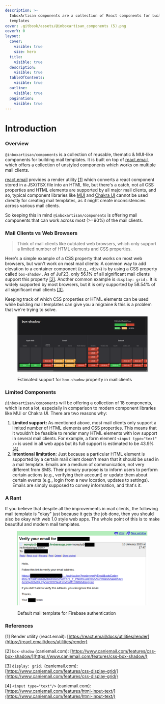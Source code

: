 ```yaml
---
description: >-
  InboxArtisan components are a collection of React components for building mail
  templates
cover: .gitbook/assets/@inboxartisan_components (5).png
coverY: 0
layout:
  cover:
    visible: true
    size: hero
  title:
    visible: true
  description:
    visible: true
  tableOfContents:
    visible: true
  outline:
    visible: true
  pagination:
    visible: true
---
```


# Introduction

### Overview

`@inboxartisan/components` is a collection of reusable, thematic & MUI-like components for building mail templates. It is built on top of [react.email](http://react.email), which offers a collection of unstyled components which works on multiple mail clients.&#x20;

[react.email](https://react.email) provides a render utility [\[1\]](./#references) which converts a react component stored in a JSX/TSX file into an HTML file, but there's a catch, not all CSS properties and HTML elements are supported by all major mail clients, and so, typical component libraries like [MUI](https://mui.com/) and [Chakra UI](https://chakra-ui.com/) cannot be used directly for creating mail templates, as it might create inconsistencies across various mail clients.&#x20;

So keeping this in mind `@inboxartisan/components` is offering mail components that can work across most (>=90%) of the mail clients.

### Mail Clients vs Web Browsers

> Think of mail clients like outdated web browsers, which only support a limited number of HTML elements and CSS properties.

Here's a simple example of a CSS property that works on most web browsers, but won't work on most mail clients: A common way to add elevation to a container component (e.g., `<div>`) is by using a CSS property called `box-shadow` . As of Jul'23, only 56.1% of all significant mail clients support this property [\[2\]](./#references). Another common example is `display: grid;`. It is widely supported by most browsers, but it is only supported by 58.54% of all significant mail clients [\[3\]](./#references).&#x20;

Keeping track of which CSS properties or HTML elements can be used while building mail templates can give you a migraine & this is a problem that we're trying to solve.&#x20;

<figure><img src=".gitbook/assets/image.png" alt=""><figcaption><p>Estimated support for <code>box-shadow</code> property in mail clients</p></figcaption></figure>



### Limited Components

`@inboxartisan/components` will be offering a collection of 18 components, which is not a lot, especially in comparison to modern component libraries like MUI or Chakra UI. There are two reasons why:

1. **Limited support:** As mentioned above, most mail clients only support a limited number of HTML elements and CSS properties. This means that it wouldn't be feasible to render many HTML elements with low support in several mail clients. For example, a form element  `<input type="text" />` is used in all web apps but its full support is estimated to be 43.9% [\[4\]](./#references).
2. **Intentional limitation:** Just because a particular HTML element is supported by a certain mail client doesn't mean that it should be used in a mail template. Emails are a medium of communication, not very different from SMS. Their primary purpose is to inform users to perform certain actions (e.g., verifying their account) or update them about certain events (e.g., login from a new location, updates to settings). Emails are simply supposed to convey information, and that's it.

### A Rant

If you believe that despite all the improvements in mail clients, the following mail template is "okay" just because it gets the job done, then you should also be okay with web 1.0 style web apps. The whole point of this is to make beautiful and modern mail templates.

<figure><img src=".gitbook/assets/Firebase Verification-1 (1).png" alt=""><figcaption><p>Default mail template for Firebase authentication</p></figcaption></figure>

### References

\[1] Render utility (react.email): [https://react.email/docs/utilities/render](https://react.email/docs/utilities/render)

\[2] `box-shadow` (caniemail.com): [https://www.caniemail.com/features/css-box-shadow/](https://www.caniemail.com/features/css-box-shadow/)

\[3] `display: grid;` (caniemail.com): [https://www.caniemail.com/features/css-display-grid/](https://www.caniemail.com/features/css-display-grid/)

\[4] `<input type="text"/>` (caniemail.com): [https://www.caniemail.com/features/html-input-text/](https://www.caniemail.com/features/html-input-text/)
